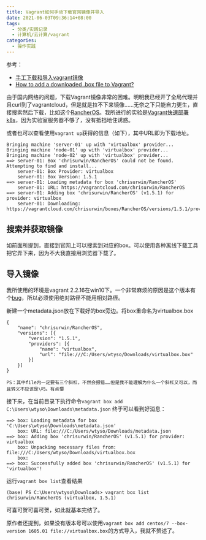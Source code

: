 ```yaml
---
title: Vagrant如何手动下载官网镜像并导入
date: 2021-06-03T09:36:14+08:00
tags:
  - 分类/实践记录
  - 计算机/云计算/vagrant
categories:
  - 操作实践
---
```


参考：
* [手工下载和导入vagrant镜像](https://favoorr.github.io/2017/01/06/import-vagrant-box-manually/)
* [How to add a downloaded .box file to Vagrant?](https://stackoverflow.com/questions/22065698/how-to-add-a-downloaded-box-file-to-vagrant)

由于国内网络的问题，下载Vagrant镜像非常的困难。明明我已经开了全局代理并且curl到了vagrantcloud，但是就是拉不下来镜像……无奈之下只能自力更生，直接搜索然后下载，比如这个[RancherOS](https://app.vagrantup.com/chrisurwin/boxes/RancherOS)。我所进行的实验是[Vagrant快速部署k8s](https://docs.rancher.cn/docs/rancher2/quick-start-guide/deployment/quickstart-vagrant/_index)，因为实验室服务器不够了，没有抵挡地住诱惑。

或者也可以查看使用`vagrant up`获得的信息（如下），其中URL即为下载地址。
```
Bringing machine 'server-01' up with 'virtualbox' provider...
Bringing machine 'node-01' up with 'virtualbox' provider...
Bringing machine 'node-02' up with 'virtualbox' provider...
==> server-01: Box 'chrisurwin/RancherOS' could not be found. Attempting to find and install...
    server-01: Box Provider: virtualbox
    server-01: Box Version: 1.5.1
==> server-01: Loading metadata for box 'chrisurwin/RancherOS'
    server-01: URL: https://vagrantcloud.com/chrisurwin/RancherOS
==> server-01: Adding box 'chrisurwin/RancherOS' (v1.5.1) for provider: virtualbox
    server-01: Downloading: https://vagrantcloud.com/chrisurwin/boxes/RancherOS/versions/1.5.1/providers/virtualbox.box
```

## 搜索并获取镜像

如前面所提到，直接到官网上可以搜索到对应的box。可以使用各种离线下载工具把它弄下来，因为不大我直接用浏览器下载了。

## 导入镜像

我所使用的环境是vagrant 2.2.16在win10下。一个非常麻烦的原因是这个版本有个[bug](https://github.com/hashicorp/vagrant/issues/12340)，所以必须使用绝对路径不能用相对路径。

新建一个metadata.json放在下载好的box旁边。将box重命名为virtualbox.box
```
{
    "name": "chrisurwin/RancherOS",
    "versions": [{
        "version": "1.5.1",
        "providers": [{
            "name": "virtualbox",
            "url": "file:///C:/Users/wtyso/Downloads/virtualbox.box"
        }]
    }]
}
```
    PS：其中file内一定要有三个斜杠，不然会报错……但是我不能理解为什么一个斜杠又可以，而且转义不应该是\吗。有点懵

接下来，在当前目录下执行命令`vagrant box add C:\Users\wtyso\Downloads\metadata.json`
终于可以看到好消息：
```
==> box: Loading metadata for box 'C:\Users\wtyso\Downloads\metadata.json'
    box: URL: file:///C:/Users/wtyso/Downloads/metadata.json
==> box: Adding box 'chrisurwin/RancherOS' (v1.5.1) for provider: virtualbox
    box: Unpacking necessary files from: file:///C:/Users/wtyso/Downloads/virtualbox.box
    box:
==> box: Successfully added box 'chrisurwin/RancherOS' (v1.5.1) for 'virtualbox'!
```

运行`vagrant box list`查看结果
```
(base) PS C:\Users\wtyso\Downloads> vagrant box list
chrisurwin/RancherOS (virtualbox, 1.5.1)
```
可喜可贺可喜可贺，如此就基本完结了。

原作者还提到，如果没有版本号可以使用`vagrant box add centos/7 --box-version 1605.01 file://virtualbox.box`的方式导入，我就不赘述了。